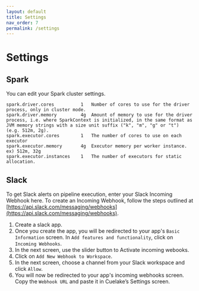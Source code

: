 ```yaml
---
layout: default
title: Settings
nav_order: 7
permalink: /settings
---
```


# Settings

## Spark
You can edit your Spark cluster settings.

```
spark.driver.cores	        1	Number of cores to use for the driver process, only in cluster mode.
spark.driver.memory	        4g	Amount of memory to use for the driver process, i.e. where SparkContext is initialized, in the same format as JVM memory strings with a size unit suffix ("k", "m", "g" or "t") (e.g. 512m, 2g).
spark.executor.cores    	1	The number of cores to use on each executor
spark.executor.memory   	4g	Executor memory per worker instance. ex) 512m, 32g
spark.executor.instances	1	The number of executors for static allocation.
```


## Slack
To get Slack alerts on pipeline execution, enter your Slack Incoming Webhook here. To create an Incoming Webhook, follow the steps outlined at [https://api.slack.com/messaging/webhooks](https://api.slack.com/messaging/webhooks).

1. Create a slack app.
2. Once you create the app, you will be redirected to your app's `Basic Information` screen. In `Add features and functionality`, click on `Incoming Webhooks`.
3. In the next screen, use the slider button to Activate incoming webooks.
4. Click on `Add New Webhook to Workspace`.
5. In the next screen, choose a channel from your Slack workspace and click `Allow`.
6. You will now be redirected to your app's incoming webhooks screen. Copy the `Webhook URL` and paste it in Cuelake’s Settings screen.
